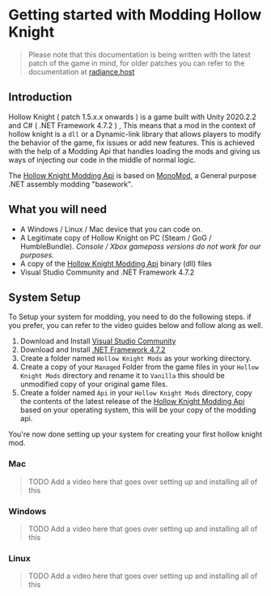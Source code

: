 # Getting started with Modding Hollow Knight 

> Please note that this documentation is being written with the latest patch of the game in mind, for older patches you can refer to the documentation at [radiance.host](https://radiance.host/apidocs/Getting-Started.html)

## Introduction
Hollow Knight ( patch 1.5.x.x onwards ) is a game built with Unity 2020.2.2 and  C# ( .NET Framework 4.7.2 ) , This means that a mod in the context of hollow knight is a `dll` or a Dynamic-link library that allows players to modify the behavior of the game, fix issues or add new features. This is achieved with the help of a Modding Api that handles loading the mods and giving us ways of injecting our code in the middle of normal logic.

The [Hollow Knight Modding Api](https://github.com/hk-modding/api)   is based on [MonoMod](https://github.com/MonoMod/MonoMod), a General purpose .NET assembly modding "basework".

## What you will need

 - A Windows / Linux / Mac device that you can code on.
 - A Legitimate copy of Hollow Knight on PC (Steam / GoG / HumbleBundle).
 *Console / Xbox gamepass versions do not work for our purposes.*
 - A copy of the [Hollow Knight Modding Api](https://github.com/hk-modding/api) binary (dll) files
 - Visual Studio Community and .NET Framework 4.7.2 

## System Setup 

To Setup your system for modding, you need to do the following steps. if you prefer, you can refer to the video guides below and follow along as well.

 1. Download and Install [Visual Studio Community](https://visualstudio.microsoft.com/vs/community/) 
 2. Download and Install [.NET Framework 4.7.2](https://dotnet.microsoft.com/en-us/download/dotnet-framework/net472)
 3. Create a folder named `Hollow Knight Mods` as your working directory.
 4. Create a copy of your `Managed` Folder from the game files in your `Hollow Knight Mods` directory and rename it to `Vanilla` this should be unmodified copy of your original game files.
 5. Create a folder named `Api` in your `Hollow Knight Mods` directory, copy the contents of the latest release of the [Hollow Knight Modding Api](https://github.com/hk-modding/api/releases) based on your operating system, this will be your copy of the modding api.

You're now done setting up your system for creating your first hollow knight mod.

### Mac 
> TODO Add a video here that goes over setting up and installing all of this
### Windows 
> TODO Add a video here that goes over setting up and installing all of this
### Linux 
> TODO Add a video here that goes over setting up and installing all of this

